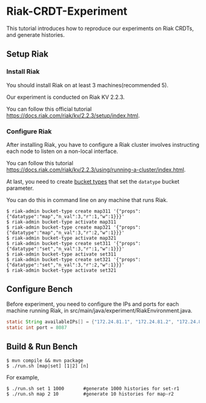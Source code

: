 # Riak-CRDT-Experiment

This tutorial introduces how to reproduce our experiments on Riak CRDTs, and generate histories. 

## Setup Riak

### Install Riak

You should install Riak on at least 3 machines(recommended 5). 

Our experiment is conducted on Riak KV 2.2.3. 

You can follow this official tutorial https://docs.riak.com/riak/kv/2.2.3/setup/index.html. 

### Configure Riak

After installing Riak, you have to configure a Riak cluster involves instructing each node to listen on a non-local interface. 

You can follow this tutorial https://docs.riak.com/riak/kv/2.2.3/using/running-a-cluster/index.html. 

At last, you need to create [bucket types](https://docs.riak.com/riak/kv/2.2.3/using/cluster-operations/bucket-types.1.html) that set the `datatype` bucket parameter. 

You can do this in command line on any machine that runs Riak. 

```
$ riak-admin bucket-type create map311 '{"props":{"datatype":"map","n_val":3,"r":1,"w":1}}}'
$ riak-admin bucket-type activate map311
$ riak-admin bucket-type create map321 '{"props":{"datatype":"map","n_val":3,"r":2,"w":1}}}'
$ riak-admin bucket-type activate map321
$ riak-admin bucket-type create set311 '{"props":{"datatype":"set","n_val":3,"r":1,"w":1}}}'
$ riak-admin bucket-type activate set311
$ riak-admin bucket-type create set321 '{"props":{"datatype":"set","n_val":3,"r":2,"w":1}}}'
$ riak-admin bucket-type activate set321
```



## Configure Bench

Before experiment, you need to configure the IPs and ports for each machine running Riak, in src/main/java/experiment/RiakEnvironment.java. 

```java
static String availableIPs[] = {"172.24.81.1", "172.24.81.2", "172.24.81.3", "172.24.234.4", "172.24.234.5"};
static int port = 8087
```

## Build & Run Bench

```
$ mvn compile && mvn package
$ ./run.sh [map|set] [1|2] [n]
```

For example, 

```shell
$ ./run.sh set 1 1000		#generate 1000 histories for set-r1
$ ./run.sh map 2 10			#generate 10 histories for map-r2
```


